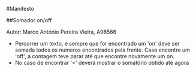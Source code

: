 #Manifesto

##Somador on/off

Autor: Marco António Pereira Vieira, A98566

- Percorrer um texto, e sempre que for encontrado um 'on' deve ser somada todos os numeros encontrados pela frente. Caso encontre um 'off', a contagem teve parar até que encontre novamente um on.
- No caso de encontrar '=' deverá mostrar o somatório obtido até agora 